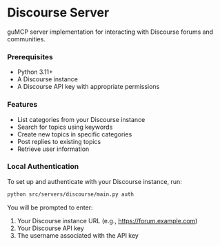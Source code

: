 # Discourse Server

guMCP server implementation for interacting with Discourse forums and communities.

### Prerequisites

- Python 3.11+
- A Discourse instance
- A Discourse API key with appropriate permissions

### Features

- List categories from your Discourse instance
- Search for topics using keywords
- Create new topics in specific categories
- Post replies to existing topics
- Retrieve user information

### Local Authentication

To set up and authenticate with your Discourse instance, run:

```bash
python src/servers/discourse/main.py auth
```

You will be prompted to enter:
1. Your Discourse instance URL (e.g., https://forum.example.com)
2. Your Discourse API key
3. The username associated with the API key